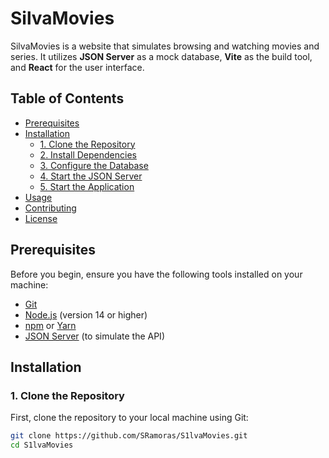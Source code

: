# SilvaMovies

SilvaMovies is a website that simulates browsing and watching movies and series. It utilizes **JSON Server** as a mock database, **Vite** as the build tool, and **React** for the user interface.

## Table of Contents

- [Prerequisites](#prerequisites)
- [Installation](#installation)
  - [1. Clone the Repository](#1-clone-the-repository)
  - [2. Install Dependencies](#2-install-dependencies)
  - [3. Configure the Database](#3-configure-the-database)
  - [4. Start the JSON Server](#4-start-the-json-server)
  - [5. Start the Application](#5-start-the-application)
- [Usage](#usage)
- [Contributing](#contributing)
- [License](#license)

## Prerequisites

Before you begin, ensure you have the following tools installed on your machine:

- [Git](https://git-scm.com/)
- [Node.js](https://nodejs.org/) (version 14 or higher)
- [npm](https://www.npmjs.com/) or [Yarn](https://yarnpkg.com/)
- [JSON Server](https://github.com/typicode/json-server) (to simulate the API)

## Installation

### 1. Clone the Repository

First, clone the repository to your local machine using Git:

```bash
git clone https://github.com/SRamoras/S1lvaMovies.git
cd S1lvaMovies
